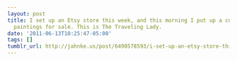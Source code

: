 ```yaml
---
layout: post
title: I set up an Etsy store this week, and this morning I put up a couple of my
  paintings for sale. This is The Traveling Lady.
date: '2011-06-13T10:25:47-05:00'
tags: []
tumblr_url: http://jahnke.us/post/6490578593/i-set-up-an-etsy-store-this-week-and-this-morning
---
```

